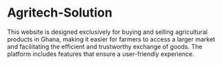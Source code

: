 # Agritech-Solution
This website is designed exclusively for buying and selling agricultural products in Ghana, making it easier for farmers to access a larger market and facilitating the efficient and trustworthy exchange of goods. The platform includes features that ensure a user-friendly experience.
